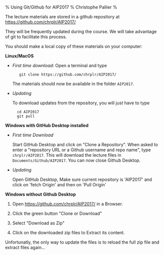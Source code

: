 % Using Git/Github for AIP2017
% Christophe Pallier
% 

The lecture materials are stored in a github repository at https://github.com/chrplr/AIP2017/

They will be frequently updated during the course. We will take advantage of git to facilitate this process.

You should make a local copy of these materials on your computer:

**Linux/MacOS**

- _First time download_: Open a terminal and type

         git clone https://github.com/chrplr/AIP2017/

  The materials should now be available in the folder `AIP2017`.

- _Updating_ 

  To download updates from the repository, you will just have to type

        cd AIP2017
	    git pull
	

**Windows with GitHub Desktop installed**

- _First time Download_

  Start GitHub Desktop and click on "Clone a Repository".
  When asked to enter a "repository URL or a Github username and repo name",  type `chrplr/AIP2017`. This will download the lecture files in `Documents/Github/AIP2017`. You can now close Github Desktop.

- _Updating_ 

  Open GitHub Desktop, Make sure current repository is 'AIP2017' and click on 'fetch Origin' and then on 'Pull Origin' 

**Windows without Github Desktop**

1. Open  https://github.com/chrplr/AIP2017/ in a Browser.

2. Click the green button "Clone or Download" 

3. Select "Download as Zip"

4. Click on the downloaded zip files to Extract its content.

Unfortunatly, the only way to update the files is to reload the full zip file and extract files again...

